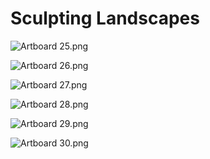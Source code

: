 # Sculpting Landscapes

<p><img src="https://vertexschool.instructure.com/courses/440/files/26203/preview?verifier=zYeDhm0j50tLLZmgKsiazAcLnUgvjFO8KPxZjZ1d" alt="Artboard 25.png" data-api-endpoint="https://vertexschool.instructure.com/api/v1/courses/440/files/26203" data-api-returntype="File"></p>
<p><img src="https://vertexschool.instructure.com/courses/440/files/26204/preview?verifier=LeBZTORqTYEsrGVw9jd1sv2aLYY9pMyW5fR0lShY" alt="Artboard 26.png" data-api-endpoint="https://vertexschool.instructure.com/api/v1/courses/440/files/26204" data-api-returntype="File"></p>
<p><img src="https://vertexschool.instructure.com/courses/440/files/26205/preview?verifier=aJpauAAdoMoGyLrwk7JgE2DrXuHDgX5pqarpgVpn" alt="Artboard 27.png" data-api-endpoint="https://vertexschool.instructure.com/api/v1/courses/440/files/26205" data-api-returntype="File"></p>
<p><img src="https://vertexschool.instructure.com/courses/440/files/26206/preview?verifier=xUh9enmCjEavJ6wuJINrWg9KNROB59EB1lqg0Tec" alt="Artboard 28.png" data-api-endpoint="https://vertexschool.instructure.com/api/v1/courses/440/files/26206" data-api-returntype="File"></p>
<p><img src="https://vertexschool.instructure.com/courses/440/files/26207/preview?verifier=26QGJ5KnqWXTgJxwVvkufB2xpk3jzhKLi6e3EHSE" alt="Artboard 29.png" data-api-endpoint="https://vertexschool.instructure.com/api/v1/courses/440/files/26207" data-api-returntype="File"></p>
<p><img src="https://vertexschool.instructure.com/courses/440/files/26208/preview?verifier=3Us5qGSNp7059g3CS4TvSMusQIGWc1gm9omZNJgJ" alt="Artboard 30.png" data-api-endpoint="https://vertexschool.instructure.com/api/v1/courses/440/files/26208" data-api-returntype="File"></p>
<p>&nbsp;</p>